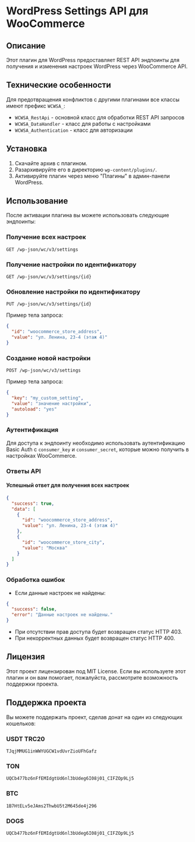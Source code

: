 # WordPress Settings API для WooCommerce

## Описание
Этот плагин для WordPress предоставляет REST API эндпоинты для получения и изменения настроек WordPress через WooCommerce API.

## Технические особенности

Для предотвращения конфликтов с другими плагинами все классы имеют префикс `WCWSA_`:

- `WCWSA_RestApi` - основной класс для обработки REST API запросов
- `WCWSA_DataHandler` - класс для работы с настройками
- `WCWSA_Authentication` - класс для авторизации

## Установка
1. Скачайте архив с плагином.
2. Разархивируйте его в директорию `wp-content/plugins/`.
3. Активируйте плагин через меню "Плагины" в админ-панели WordPress.

## Использование
После активации плагина вы можете использовать следующие эндпоинты:

### Получение всех настроек

```
GET /wp-json/wc/v3/settings
```

### Получение настройки по идентификатору

```
GET /wp-json/wc/v3/settings/{id}
```

### Обновление настройки по идентификатору

```
PUT /wp-json/wc/v3/settings/{id}
```

Пример тела запроса:
```json
{
  "id": "woocommerce_store_address",
  "value": "ул. Ленина, 23-4 (этаж 4)"
}
```

### Создание новой настройки

```
POST /wp-json/wc/v3/settings
```

Пример тела запроса:
```json
{
  "key": "my_custom_setting",
  "value": "значение настройки",
  "autoload": "yes"
}
```

### Аутентификация
Для доступа к эндпоинту необходимо использовать аутентификацию Basic Auth с `consumer_key` и `consumer_secret`, которые можно получить в настройках WooCommerce.

### Ответы API

#### Успешный ответ для получения всех настроек
```json
{
  "success": true,
  "data": [
    {
      "id": "woocommerce_store_address",
      "value": "ул. Ленина, 23-4 (этаж 4)"
    },
    {
      "id": "woocommerce_store_city",
      "value": "Москва"
    }
  ]
}
```

### Обработка ошибок
- Если данные настроек не найдены:
```json
{
  "success": false,
  "error": "Данные настроек не найдены."
}
```

- При отсутствии прав доступа будет возвращен статус HTTP 403.
- При некорректных данных будет возвращен статус HTTP 400.

## Лицензия

Этот проект лицензирован под MIT License. Если вы используете этот плагин и он вам помогает, пожалуйста, рассмотрите возможность поддержки проекта.

## Поддержка проекта

Вы можете поддержать проект, сделав донат на один из следующих кошельков:

### USDT TRC20
```
TJqjMMUG1inWWYUGCW1vdUvrZioUFhGafz
```

### TON
```
UQCb477bz6nFfEMIdgtUd6nl3bUdeg6I08j01_CIFZOp9Lj5
```

### BTC
```
1B7HtELv5eJAms2ThwbU5t2M645de4j296
```

### DOGS
```
UQCb477bz6nFfEMIdgtUd6nl3bUdeg6I08j01_CIFZOp9Lj5
```


